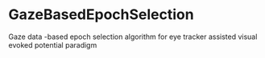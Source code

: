 # GazeBasedEpochSelection
Gaze data -based epoch selection algorithm for eye tracker assisted visual evoked potential paradigm
